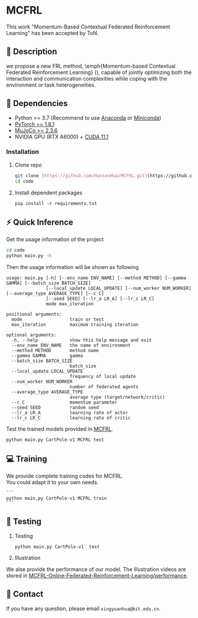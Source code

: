 # MCFRL
This work "Momentum-Based Contextual Federated Reinforcement Learning" has been accepted by ToN.
## :page_facing_up: Description
we propose a new FRL method, \emph{Momentum-based Contextual Federated Reinforcement Learning} (), capable of jointly optimizing both the interaction and communication complexities while coping with the environment or task heterogeneities.
## :wrench: Dependencies
- Python == 3.7 (Recommend to use [Anaconda](https://www.anaconda.com/download/#linux) or [Miniconda](https://docs.conda.io/en/latest/miniconda.html))
- [PyTorch == 1.8.1](https://pytorch.org/)
- [MuJoCo == 2.3.6](http://www.mujoco.org) 
- NVIDIA GPU (RTX A6000) + [CUDA 11.1](https://developer.nvidia.com/cuda-downloads)
### Installation
1. Clone repo
    ```bash
    git clone [https://github.com/HansenHua/MCFRL.git](https://github.com/HansenHua/MCFRL.git)
    cd code
    ```
2. Install dependent packages
    ```
    pip install -r requirements.txt
    ```
## :zap: Quick Inference

Get the usage information of the project
```bash
cd code
python main.py -h
```
Then the usage information will be shown as following
```
usage: main.py [-h] [--env_name ENV_NAME] [--method METHOD] [--gamma GAMMA] [--batch_size BATCH_SIZE]
               [--local_update LOCAL_UPDATE] [--num_worker NUM_WORKER] [--average_type AVERAGE_TYPE] [--c C]
               [--seed SEED] [--lr_a LR_A] [--lr_c LR_C]
               mode max_iteration

positional arguments:
  mode                  train or test
  max_iteration         maximum training iteration

optional arguments:
  -h, --help            show this help message and exit
  --env_name ENV_NAME   the name of environment
  --method METHOD       method name
  --gamma GAMMA         gamma
  --batch_size BATCH_SIZE
                        batch_size
  --local_update LOCAL_UPDATE
                        frequency of local update
  --num_worker NUM_WORKER
                        number of federated agents
  --average_type AVERAGE_TYPE
                        average type (target/network/critic)
  --c C                 momentum parameter
  --seed SEED           random seed
  --lr_a LR_A           learning rate of actor
  --lr_c LR_C           learning rate of critic
```
Test the trained models provided in [MCFRL](https://github.com/HansenHua/MCFRL/tree/main/log).
```
python main.py CartPole-v1 MCFRL test
```
## :computer: Training

We provide complete training codes for MCFRL.<br>
You could adapt it to your own needs.

	```
    python main.py CartPole-v1 MCFRL train
	```

## :checkered_flag: Testing
1. Testing
	```
	python main.py CartPole-v1  test
	```
2. Illustration

We alse provide the performance of our model. The illustration videos are stored in [MCFRL-Online-Federated-Reinforcement-Learning/performance](https://github.com/HansenHua/MCFRL/tree/main/performance).

## :e-mail: Contact

If you have any question, please email `xingyuanhua@bit.edu.cn`.
